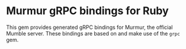 # Murmur gRPC bindings for Ruby

This gem provides generated gRPC bindings for Murmur, the official Mumble server.
These bindings are based on and make use of the `grpc` gem.
